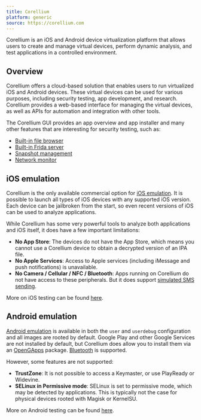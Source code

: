```yaml
---
title: Corellium
platform: generic
source: https://corellium.com
---
```


Corellium is an iOS and Android device virtualization platform that allows users to create and manage virtual devices, perform dynamic analysis, and test applications in a controlled environment.

## Overview

Corellium offers a cloud-based solution that enables users to run virtualized iOS and Android devices. These virtual devices can be used for various purposes, including security testing, app development, and research. Corellium provides a web-based interface for managing the virtual devices, as well as APIs for automation and integration with other tools.

The Corellium GUI provides an app overview and app installer and many other features that are interesting for security testing, such as:

- [Built-in file browser](https://support.corellium.com/features/files/)
- [Built-in Frida server](https://support.corellium.com/features/frida/)
- [Snapshot management](https://support.corellium.com/features/snapshots)
- [Network monitor](https://support.corellium.com/features/network-monitor/)

## iOS emulation

Corellium is the only available commercial option for [iOS emulation](https://support.corellium.com/devices/ios). It is possible to launch all types of iOS devices with any supported iOS version. Each device can be jailbroken from the start, so even recent versions of iOS can be used to analyze applications.

While Corellium has some very powerful tools to analyze both applications and iOS itself, it does have a few important limitations:

- **No App Store**: The devices do not have the App Store, which means you cannot use a Corellium device to obtain a decrypted version of an IPA file.
- **No Apple Services**: Access to Apple services (including iMessage and push notifications) is unavailable.
- **No Camera / Cellular / NFC / Bluetooth**: Apps running on Corellium do not have access to these peripherals. But it does support [simulated SMS sending](https://support.corellium.com/features/messaging).

More on iOS testing can be found [here](https://support.corellium.com/features/apps/testing-ios-apps).

## Android emulation

[Android emulation](https://support.corellium.com/devices/android) is available in both the `user` and `userdebug` configuration and all images are rooted by default. Google Play and other Google Services are not installed by default, but Corellium does allow you to install them via an [OpenGApps](https://support.corellium.com/features/apps/opengapps) package. [Bluetooth](https://support.corellium.com/features/apps/bluetooth) is supported.

However, some features are not supported:

- **TrustZone**: It is not possible to access a Keymaster, or use PlayReady or Widevine.
- **SELinux in Permissive mode**: SELinux is set to permissive mode, which may be detected by applications. This is typically not the case for physical devices rooted with Magisk or KernelSU.

More on Android testing can be found [here](https://support.corellium.com/features/apps/debug-test-android-apps).
